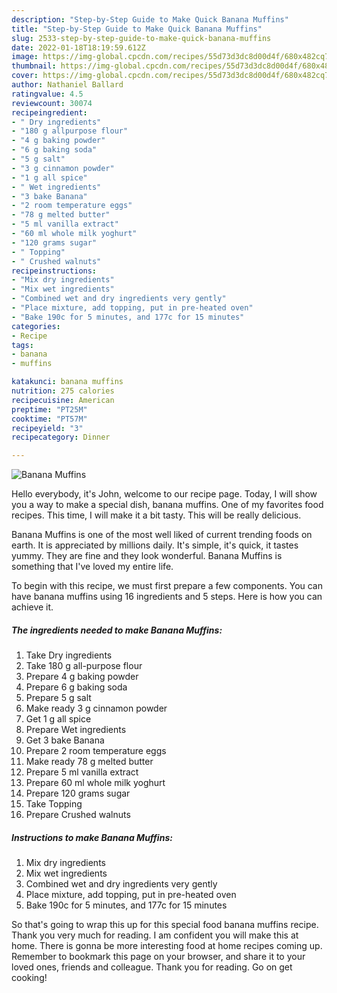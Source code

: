```yaml
---
description: "Step-by-Step Guide to Make Quick Banana Muffins"
title: "Step-by-Step Guide to Make Quick Banana Muffins"
slug: 2533-step-by-step-guide-to-make-quick-banana-muffins
date: 2022-01-18T18:19:59.612Z
image: https://img-global.cpcdn.com/recipes/55d73d3dc8d00d4f/680x482cq70/banana-muffins-recipe-main-photo.jpg
thumbnail: https://img-global.cpcdn.com/recipes/55d73d3dc8d00d4f/680x482cq70/banana-muffins-recipe-main-photo.jpg
cover: https://img-global.cpcdn.com/recipes/55d73d3dc8d00d4f/680x482cq70/banana-muffins-recipe-main-photo.jpg
author: Nathaniel Ballard
ratingvalue: 4.5
reviewcount: 30074
recipeingredient:
- " Dry ingredients"
- "180 g allpurpose flour"
- "4 g baking powder"
- "6 g baking soda"
- "5 g salt"
- "3 g cinnamon powder"
- "1 g all spice"
- " Wet ingredients"
- "3 bake Banana"
- "2 room temperature eggs"
- "78 g melted butter"
- "5 ml vanilla extract"
- "60 ml whole milk yoghurt"
- "120 grams sugar"
- " Topping"
- " Crushed walnuts"
recipeinstructions:
- "Mix dry ingredients"
- "Mix wet ingredients"
- "Combined wet and dry ingredients very gently"
- "Place mixture, add topping, put in pre-heated oven"
- "Bake 190c for 5 minutes, and 177c for 15 minutes"
categories:
- Recipe
tags:
- banana
- muffins

katakunci: banana muffins 
nutrition: 275 calories
recipecuisine: American
preptime: "PT25M"
cooktime: "PT57M"
recipeyield: "3"
recipecategory: Dinner

---
```



![Banana Muffins](https://img-global.cpcdn.com/recipes/55d73d3dc8d00d4f/680x482cq70/banana-muffins-recipe-main-photo.jpg)

Hello everybody, it's John, welcome to our recipe page. Today, I will show you a way to make a special dish, banana muffins. One of my favorites food recipes. This time, I will make it a bit tasty. This will be really delicious.

Banana Muffins is one of the most well liked of current trending foods on earth. It is appreciated by millions daily. It's simple, it's quick, it tastes yummy. They are fine and they look wonderful. Banana Muffins is something that I've loved my entire life.




To begin with this recipe, we must first prepare a few components. You can have banana muffins using 16 ingredients and 5 steps. Here is how you can achieve it.

<!--inarticleads1-->

##### The ingredients needed to make Banana Muffins:

1. Take  Dry ingredients
1. Take 180 g all-purpose flour
1. Prepare 4 g baking powder
1. Prepare 6 g baking soda
1. Prepare 5 g salt
1. Make ready 3 g cinnamon powder
1. Get 1 g all spice
1. Prepare  Wet ingredients
1. Get 3 bake Banana
1. Prepare 2 room temperature eggs
1. Make ready 78 g melted butter
1. Prepare 5 ml vanilla extract
1. Prepare 60 ml whole milk yoghurt
1. Prepare 120 grams sugar
1. Take  Topping
1. Prepare  Crushed walnuts




<!--inarticleads2-->

##### Instructions to make Banana Muffins:

1. Mix dry ingredients
1. Mix wet ingredients
1. Combined wet and dry ingredients very gently
1. Place mixture, add topping, put in pre-heated oven
1. Bake 190c for 5 minutes, and 177c for 15 minutes




So that's going to wrap this up for this special food banana muffins recipe. Thank you very much for reading. I am confident you will make this at home. There is gonna be more interesting food at home recipes coming up. Remember to bookmark this page on your browser, and share it to your loved ones, friends and colleague. Thank you for reading. Go on get cooking!
